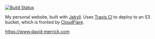 [![Build Status](https://travis-ci.org/davidmerrick/david-merrick.com.svg?branch=master)](https://travis-ci.org/davidmerrick/david-merrick.com)

My personal website, built with [Jekyll](https://jekyllrb.com/).
Uses [Travis CI](https://travis-ci.org/) to deploy to an S3 bucket, which is fronted by [CloudFlare](https://www.cloudflare.com/).

https://www.david-merrick.com
